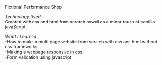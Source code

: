 
  Fictional Performance Shop 
  
  *Technology Used*
  <br>
  Created with css and html from scratch aswell as a minor touch of vanillia javaScript.
  
  *What I Learned*
  <br>
  -How to make a multi page website from scratch with css and html without css frameworks.
  <br>
  -Making a webpage responsive in css.
  <br>
  -Form validation using javascript.
